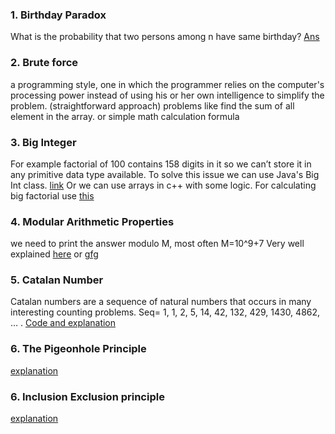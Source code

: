 ### 1. Birthday Paradox
What is the probability that two persons among n have same birthday?
[Ans](https://www.geeksforgeeks.org/birthday-paradox/)   

### 2. Brute force
a programming style, one in which the programmer relies on the computer's processing power instead of using his or her own intelligence to simplify the problem. (straightforward approach)
problems like find the sum of all element in the array. or simple math calculation formula

### 3. Big Integer
For example factorial of 100 contains 158 digits in it so we can’t store it in any primitive data type available. To solve this issue we can use Java's Big Int class. [link](https://www.geeksforgeeks.org/biginteger-class-in-java/)
Or we can use arrays in c++ with some logic. For calculating big factorial use [this](https://www.geeksforgeeks.org/factorial-large-number/)

### 4. Modular Arithmetic Properties
we need to print the answer modulo M, most often M=10^9+7
Very well explained [here](https://www.youtube.com/watch?v=-OPohCQqi_E) or
[gfg](https://www.geeksforgeeks.org/modulo-1097-1000000007/)

### 5. Catalan Number
Catalan numbers are a sequence of natural numbers that occurs in many interesting counting problems. Seq=  1, 1, 2, 5, 14, 42, 132, 429, 1430, 4862, … . [Code and explanation](https://www.geeksforgeeks.org/program-nth-catalan-number/)

### 6. The Pigeonhole Principle
[explanation](https://www.geeksforgeeks.org/discrete-mathematics-the-pigeonhole-principle/)

### 6. Inclusion Exclusion principle
[explanation](https://www.geeksforgeeks.org/inclusion-exclusion-principle-and-programming-applications/)